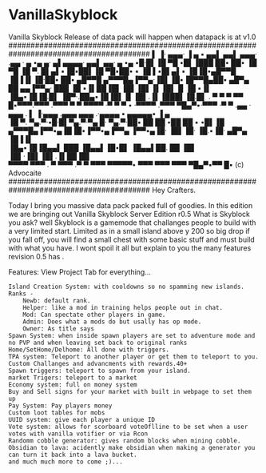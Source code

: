 # VanillaSkyblock
Vanilla Skyblock Release of data pack will happen when datapack is at v1.0
########################################################################################
 ▌ ▐· ▄▄▄·  ▐ ▄ ▪  ▄▄▌  ▄▄▌   ▄▄▄·     .▄▄ · ▄ •▄  ▄· ▄▌▄▄▄▄· ▄▄▌         ▄▄· ▄ •▄ 
▪█·█▌▐█ ▀█ •█▌▐███ ██•  ██•  ▐█ ▀█     ▐█ ▀. █▌▄▌▪▐█▪██▌▐█ ▀█▪██•  ▪     ▐█ ▌▪█▌▄▌▪
▐█▐█•▄█▀▀█ ▐█▐▐▌▐█·██▪  ██▪  ▄█▀▀█     ▄▀▀▀█▄▐▀▀▄·▐█▌▐█▪▐█▀▀█▄██▪   ▄█▀▄ ██ ▄▄▐▀▀▄·
 ███ ▐█ ▪▐▌██▐█▌▐█▌▐█▌▐▌▐█▌▐▌▐█ ▪▐▌    ▐█▄▪▐█▐█.█▌ ▐█▀·.██▄▪▐█▐█▌▐▌▐█▌.▐▌▐███▌▐█.█▌
. ▀   ▀  ▀ ▀▀ █▪▀▀▀.▀▀▀ .▀▀▀  ▀  ▀      ▀▀▀▀ ·▀  ▀  ▀ • ·▀▀▀▀ .▀▀▀  ▀█▄▀▪·▀▀▀ ·▀  ▀
        .▄▄ · ▄▄▄ . ▌ ▐·▄▄▄ .▄▄▄      ▄▄▄ .·▄▄▄▄  ▪  ▄▄▄▄▄▪         ▐ ▄            
        ▐█ ▀. ▀▄.▀·▪█·█▌▀▄.▀·▀▄ █·    ▀▄.▀·██▪ ██ ██ •██  ██ ▪     •█▌▐█           
        ▄▀▀▀█▄▐▀▀▪▄▐█▐█•▐▀▀▪▄▐▀▀▄     ▐▀▀▪▄▐█· ▐█▌▐█· ▐█.▪▐█· ▄█▀▄ ▐█▐▐▌           
        ▐█▄▪▐█▐█▄▄▌ ███ ▐█▄▄▌▐█•█▌    ▐█▄▄▌██. ██ ▐█▌ ▐█▌·▐█▌▐█▌.▐▌██▐█▌           
         ▀▀▀▀  ▀▀▀ . ▀   ▀▀▀ .▀  ▀     ▀▀▀ ▀▀▀▀▀• ▀▀▀ ▀▀▀ ▀▀▀ ▀█▄▀▪▀▀ █▪  (c) Advocaite
########################################################################################
Hey Crafters.

Today I bring you massive data pack packed full of goodies.
In this edition we are bringing out Vanilla Skyblock Server Edition r0.5
What is Skyblock you ask? well Skyblock is a gamemode that challanges people to build with a very limited start.
Limited as in a small island above y 200 so big drop if you fall off, you will find a small chest with some basic stuff and must build with what you have.
I wont spoil it all but  explain to you the many features revision 0.5 has .

Features: View Project Tab for everything...

	Island Creation System: with cooldowns so no spamming new islands.
	Ranks - 
		Newb: default rank.
		Helper: like a mod in training helps people out in chat.
		Mod: Can spectate other players in game.
		Admin: Does what a mods do but usally has op mode.
		Owner: As title says
	Spawn System: when inside spawn players are set to adventure mode and no PVP and when leaving set back to original ranks
	Home/SetHome/Delhome: All done with triggers. 
	TPA system: Teleport to another player or get them to teleport to you.
	Custom Challanges and advancments with rewards.40+
	Spawn triggers: teleport to spawn from your island.
	market Trigers: teleport to a market
	Economy system: full on money system
	Buy and Sell signs for your market with built in webpage to set them up
	Pay System: Pay players money 
	Custom loot tables for mobs
	UUID system: give each player a unique ID
	Vote system: allows for scorboard voteOflline to be set when a user votes with vanilla votifier or via Rcon
	Randomm cobble generator: gives random blocks when mining cobble.
	Obsidian to lava: acidently make obsidian when making a generator you can turn it back into a lava bucket.
	and much much more to come ;)...


